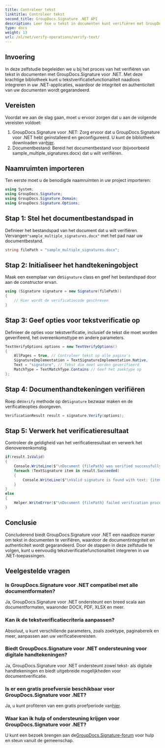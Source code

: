 ```yaml
---
title: Controleer tekst
linktitle: Controleer tekst
second_title: GroupDocs.Signature .NET API
description: Leer hoe u tekst in documenten kunt verifiëren met GroupDocs.Signature voor .NET. Volg onze stap-voor-stap handleiding voor een naadloze integratie.
type: docs
weight: 13
url: /nl/net/verify-operations/verify-text/
---
```

## Invoering
In deze zelfstudie begeleiden we u bij het proces van het verifiëren van tekst in documenten met GroupDocs.Signature voor .NET. Met deze krachtige bibliotheek kunt u tekstverificatiefunctionaliteit naadloos integreren in uw .NET-applicaties, waardoor de integriteit en authenticiteit van uw documenten wordt gegarandeerd.
## Vereisten
Voordat we aan de slag gaan, moet u ervoor zorgen dat u aan de volgende vereisten voldoet:
1.  GroupDocs.Signature voor .NET: Zorg ervoor dat u GroupDocs.Signature voor .NET hebt geïnstalleerd en geconfigureerd. U kunt de bibliotheek downloaden van[hier](https://releases.groupdocs.com/signature/net/).
2. Documentbestand: Bereid het documentbestand voor (bijvoorbeeld sample_multiple_signatures.docx) dat u wilt verifiëren.

## Naamruimten importeren
Ten eerste moet u de benodigde naamruimten in uw project importeren:
```csharp
using System;
using GroupDocs.Signature;
using GroupDocs.Signature.Domain;
using GroupDocs.Signature.Options;
```
## Stap 1: Stel het documentbestandspad in
 Definieer het bestandspad van het document dat u wilt verifiëren. Vervangen`"sample_multiple_signatures.docx"` met het pad naar uw documentbestand.
```csharp
string filePath = "sample_multiple_signatures.docx";
```
## Stap 2: Initialiseer het handtekeningobject
 Maak een exemplaar van de`Signature` class en geef het bestandspad door aan de constructor ervan.
```csharp
using (Signature signature = new Signature(filePath))
{
    // Hier wordt de verificatiecode geschreven
}
```
## Stap 3: Geef opties voor tekstverificatie op
Definieer de opties voor tekstverificatie, inclusief de tekst die moet worden geverifieerd, het overeenkomsttype en andere parameters.
```csharp
TextVerifyOptions options = new TextVerifyOptions()
{
    AllPages = true, // Controleer tekst op alle pagina's
    SignatureImplementation = TextSignatureImplementation.Native,
    Text = "signature", // Tekst die moet worden geverifieerd
    MatchType = TextMatchType.Contains // Geef het zoektype op
};
```
## Stap 4: Documenthandtekeningen verifiëren
 Roep de`Verify` methode op de`Signature` bezwaar maken en de verificatieopties doorgeven.
```csharp
VerificationResult result = signature.Verify(options);
```
## Stap 5: Verwerk het verificatieresultaat
Controleer de geldigheid van het verificatieresultaat en verwerk het dienovereenkomstig.
```csharp
if(result.IsValid)
{
    Console.WriteLine($"\nDocument {filePath} was verified successfully!");
    foreach (TextSignature item in result.Succeeded)
    {
        Console.WriteLine($"\nValid signature is found with text: {item.Text}");
    }
}
else
{
    Helper.WriteError($"\nDocument {filePath} failed verification process.");
}
```

## Conclusie
Concluderend biedt GroupDocs.Signature voor .NET een naadloze manier om tekst in documenten te verifiëren, waardoor de documentintegriteit en authenticiteit wordt gegarandeerd. Door de stappen in deze zelfstudie te volgen, kunt u eenvoudig tekstverificatiefunctionaliteit integreren in uw .NET-toepassingen.
## Veelgestelde vragen
### Is GroupDocs.Signature voor .NET compatibel met alle documentformaten?
Ja, GroupDocs.Signature voor .NET ondersteunt een breed scala aan documentformaten, waaronder DOCX, PDF, XLSX en meer.
### Kan ik de tekstverificatiecriteria aanpassen?
Absoluut, u kunt verschillende parameters, zoals zoektype, paginabereik en meer, aanpassen aan uw verificatievereisten.
### Biedt GroupDocs.Signature voor .NET ondersteuning voor digitale handtekeningen?
Ja, GroupDocs.Signature voor .NET ondersteunt zowel tekst- als digitale handtekeningen en biedt uitgebreide mogelijkheden voor documentverificatie.
### Is er een gratis proefversie beschikbaar voor GroupDocs.Signature voor .NET?
 Ja, u kunt profiteren van een gratis proefperiode van[hier](https://releases.groupdocs.com/).
### Waar kan ik hulp of ondersteuning krijgen voor GroupDocs.Signature voor .NET?
 U kunt een bezoek brengen aan de[GroupDocs.Signature-forum](https://forum.groupdocs.com/c/signature/13) voor hulp en steun vanuit de gemeenschap.